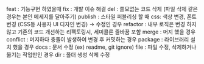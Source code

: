 
feat : 기능구현 하였을때
fix : 개발 이슈 해결
del : 쓸모없는 코드 삭제 (파일 삭제 같은 경우는 본인 메세지를 달아주기)
publish : 스타일 퍼블리싱 할 때
css: 색상 변경, 폰트 변경 (CSS등 사용자 UI 디자인 변경) → 수정인 경우
refactor : 내부 로직은 변경 하지 않고 기존의 코드 개선하는 리팩토링시, 세미콜론 줄바꿈 포함
merge : 머지 했을 경우
conflict : 머지하다 충돌이 발생하여 변경 후 커밋하는 경우
package : 라이브러리 설치 했을 경우
docs : 문서 수정 (ex) readme, git ignore)
file : 파일 수정, 삭제하거나 옮기는 작업만인 경우
dir : 폴더 생성 삭제 수정
